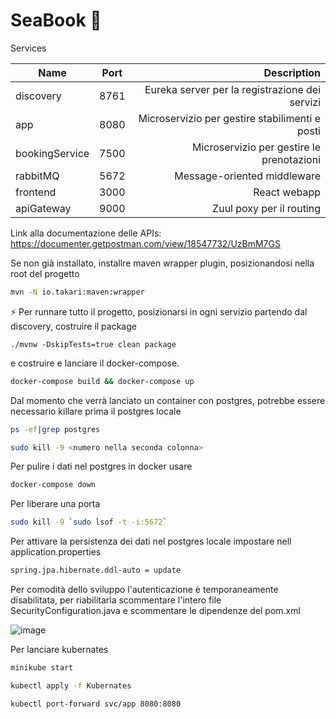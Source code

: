 # SeaBook  :palm_tree:

Services

| Name        | Port          | Description  |
| ------------- |:-------------:| -----:|
| discovery| 8761 | Eureka server per la registrazione dei servizi |
| app| 8080| Microservizio per gestire stabilimenti e posti | 
| bookingService | 7500      |    Microservizio per gestire le prenotazioni |
| rabbitMQ | 5672      |    Message-oriented middleware  |
| frontend | 3000      |    React webapp |
| apiGateway | 9000      |    Zuul poxy per il routing |

Link alla documentazione delle APIs: https://documenter.getpostman.com/view/18547732/UzBmM7GS

Se non già installato, installre maven wrapper plugin, posizionandosi nella root del progetto

```bash
mvn -N io.takari:maven:wrapper
```
⚡ Per runnare tutto il progetto, posizionarsi in ogni servizio partendo dal discovery, costruire il package
 
```
./mvnw -DskipTests=true clean package	
```
e costruire e lanciare il docker-compose.

```bash 
docker-compose build && docker-compose up 
```

Dal momento che verrà lanciato un container con postgres, potrebbe essere necessario killare prima il postgres locale 

```bash 
ps -ef|grep postgres

sudo kill -9 <numero nella seconda colonna>
```






Per pulire i dati nel postgres in docker usare 

```bash
docker-compose down 
```

Per liberare una porta
```bash
sudo kill -9 `sudo lsof -t -i:5672`
```


Per attivare la persistenza dei dati nel postgres locale impostare nell application.properties
```bash
spring.jpa.hibernate.ddl-auto = update 
```
Per comodità dello sviluppo l'autenticazione è temporaneamente disabilitata, per riabilitarla scommentare l'intero file SecurityConfiguration.java e scommentare le dipendenze del pom.xml 

![image](https://user-images.githubusercontent.com/96788765/159331918-65fb3150-8487-45ef-8728-7822e949c282.png)

Per lanciare kubernates
```bash
minikube start 
```
```bash
kubectl apply -f Kubernates
```
```bash
kubectl port-forward svc/app 8080:8080
```





